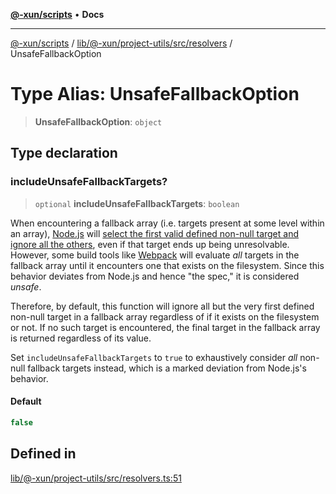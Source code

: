 [**@-xun/scripts**](../../../../../../README.md) • **Docs**

***

[@-xun/scripts](../../../../../../README.md) / [lib/@-xun/project-utils/src/resolvers](../README.md) / UnsafeFallbackOption

# Type Alias: UnsafeFallbackOption

> **UnsafeFallbackOption**: `object`

## Type declaration

### includeUnsafeFallbackTargets?

> `optional` **includeUnsafeFallbackTargets**: `boolean`

When encountering a fallback array (i.e. targets present at some level
within an array),
[Node.js](https://github.com/nodejs/node/issues/37928#issuecomment-808833604)
will [select the first valid defined non-null target and ignore all the
others](https://github.com/nodejs/node/blob/a9cdeeda880a56de6dad10b24b3bfa45e2cccb5d/lib/internal/modules/esm/resolve.js#L417-L432),
even if that target ends up being unresolvable. However, some build tools
like [Webpack](https://webpack.js.org/guides/package-exports/#alternatives)
will evaluate _all_ targets in the fallback array until it encounters one
that exists on the filesystem. Since this behavior deviates from Node.js
and hence "the spec," it is considered _unsafe_.

Therefore, by default, this function will ignore all but the very first
defined non-null target in a fallback array regardless of if it exists on
the filesystem or not. If no such target is encountered, the final target
in the fallback array is returned regardless of its value.

Set `includeUnsafeFallbackTargets` to `true` to exhaustively consider _all_
non-null fallback targets instead, which is a marked deviation from
Node.js's behavior.

#### Default

```ts
false
```

## Defined in

[lib/@-xun/project-utils/src/resolvers.ts:51](https://github.com/Xunnamius/xscripts/blob/154567d6fca3f6cf244137e710b029af872e1d9e/lib/@-xun/project-utils/src/resolvers.ts#L51)
